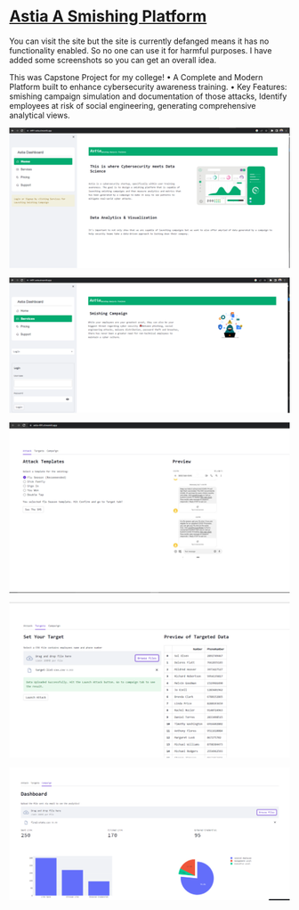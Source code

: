 # [Astia A Smishing Platform](https://it491-astia.streamlit.app/)

You can visit the site but the site is currently defanged means it
has no functionality enabled. So no one can use it for harmful purposes. I have added some screenshots so you can get an overall idea.

This was Capstone Project for my college! 
• A Complete and Modern Platform built to enhance cybersecurity awareness training.
• Key Features: smishing campaign simulation and documentation of those attacks, Identify employees at risk of social engineering, 
generating comprehensive analytical views.


![Screenshot](/screenshot/ss1.PNG)

![Screenshot](/screenshot/ss2.PNG)

![Screenshot](/screenshot/ss3.PNG)

![Screenshot](/screenshot/ss4.PNG)

![Screenshot](/screenshot/ss5.PNG)
